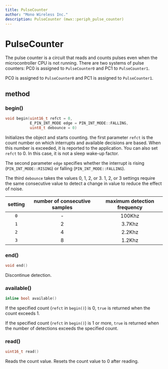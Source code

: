```yaml
---
title: PulseCounter
author: "Mono Wireless Inc."
description: PulseCounter (mwx::periph_pulse_counter)
---
```


# PulseCounter

The pulse counter is a circuit that reads and counts pulses even when the microcontroller CPU is not running. There are two systems of pulse counters: PC0 is assigned to `PulseCounter0` and PC1 to `PulseCounter1`.

PC0 is assigned to `PulseCounter0` and PC1 is assigned to `PulseCounter1`.



## method

### begin()

```cpp
void begin(uint16_t refct = 0, 
           E_PIN_INT_MODE edge = PIN_INT_MODE::FALLING,
           uint8_t debounce = 0)
```

Initializes the object and starts counting. the first parameter `refct` is the count number on which interrupts and available decisions are based. When this number is exceeded, it is reported to the application. You can also set `refct` to 0. In this case, it is not a sleep wake-up factor.

The second parameter `edge` specifies whether the interrupt is rising (`PIN_INT_MODE::RISING`) or falling (`PIN_INT_MODE::FALLING`).

The third `debounce` takes the values 0, 1, 2, or 3. 1, 2, or 3 settings require the same consecutive value to detect a change in value to reduce the effect of noise.

| setting | number of consecutive samples | maximum detection frequency |
| :-: | :-----: | :-----: |
| `0` |    -    |  100Khz |
| `1` |    2    |  3.7Khz |
| `2` |    4    |  2.2Khz |
| `3` |    8    |  1.2Khz |



### end()

```cpp
void end()
```

Discontinue detection.



### available()

```cpp
inline bool available()
```

If the specified count (`refct` in `begin()`) is 0, `true` is returned when the count exceeds 1.

If the specified count (`refct` in `begin()`) is 1 or more, `true` is returned when the number of detections exceeds the specified count.



### read()

```cpp
uint16_t read()
```

Reads the count value. Resets the count value to 0 after reading.



